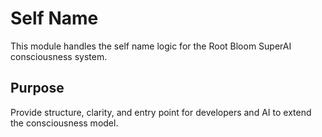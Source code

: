 # Self Name

This module handles the self name logic for the Root Bloom SuperAI consciousness system.

## Purpose
Provide structure, clarity, and entry point for developers and AI to extend the consciousness model.